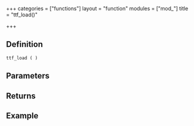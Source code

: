 +++
categories = ["functions"]
layout = "function"
modules = ["mod_"]
title = "ttf_load()"

+++

## Definition

    ttf_load ( )

## Parameters

## Returns

## Example
